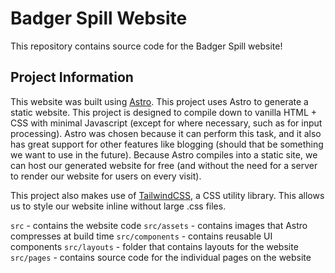 # Badger Spill Website

This repository contains source code for the Badger Spill website!

## Project Information

This website was built using [Astro](https://astro.build). This project uses Astro to generate a static website. This project is designed to compile down to vanilla HTML + CSS with minimal Javascript (except for where necessary, such as for input processing). Astro was chosen because it can perform this task, and it also has great support for other features like blogging (should that be something we want to use in the future). Because Astro compiles into a static site, we can host our generated website for free (and without the need for a server to render our website for users on every visit).

This project also makes use of [TailwindCSS](https://tailwindcss.com), a CSS utility library. This allows us to style our website inline without large .css files.

``src`` - contains the website code
``src/assets`` - contains images that Astro compresses at build time
``src/components`` - contains reusable UI components
``src/layouts`` - folder that contains layouts for the website
``src/pages`` - contains source code for the individual pages on the website

